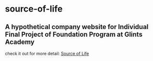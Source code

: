 # source-of-life
## A hypothetical company website for Individual Final Project of Foundation Program at Glints Academy
check it out for more detail: [Source of Life](https://ffuad13.github.io/source-of-life/)
